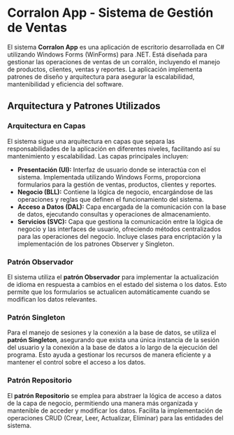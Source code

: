 # Corralon App - Sistema de Gestión de Ventas

El sistema **Corralon App** es una aplicación de escritorio desarrollada en C# utilizando Windows Forms (WinForms) para .NET. Está diseñada para gestionar las operaciones de ventas de un corralón, incluyendo el manejo de productos, clientes, ventas y reportes. La aplicación implementa patrones de diseño y arquitectura para asegurar la escalabilidad, mantenibilidad y eficiencia del software.

## Arquitectura y Patrones Utilizados

### Arquitectura en Capas
El sistema sigue una arquitectura en capas que separa las responsabilidades de la aplicación en diferentes niveles, facilitando así su mantenimiento y escalabilidad. Las capas principales incluyen:

- **Presentación (UI):** Interfaz de usuario donde se interactúa con el sistema. Implementada utilizando Windows Forms, proporciona formularios para la gestión de ventas, productos, clientes y reportes.
- **Negocio (BLL):** Contiene la lógica de negocio, encargándose de las operaciones y reglas que definen el funcionamiento del sistema.
- **Acceso a Datos (DAL):** Capa encargada de la comunicación con la base de datos, ejecutando consultas y operaciones de almacenamiento.
- **Servicios (SVC):** Capa que gestiona la comunicación entre la lógica de negocio y las interfaces de usuario, ofreciendo métodos centralizados para las operaciones del negocio. Incluye clases para encriptación y la implementación de los patrones Observer y Singleton.

### Patrón Observador
El sistema utiliza el **patrón Observador** para implementar la actualización de idioma en respuesta a cambios en el estado del sistema o los datos. Esto permite que los formularios se actualicen automáticamente cuando se modifican los datos relevantes.

### Patrón Singleton
Para el manejo de sesiones y la conexión a la base de datos, se utiliza el **patrón Singleton**, asegurando que exista una única instancia de la sesión del usuario y la conexión a la base de datos a lo largo de la ejecución del programa. Esto ayuda a gestionar los recursos de manera eficiente y a mantener el control sobre el acceso a los datos.

### Patrón Repositorio
El **patrón Repositorio** se emplea para abstraer la lógica de acceso a datos de la capa de negocio, permitiendo una manera más organizada y mantenible de acceder y modificar los datos. Facilita la implementación de operaciones CRUD (Crear, Leer, Actualizar, Eliminar) para las entidades del sistema.
